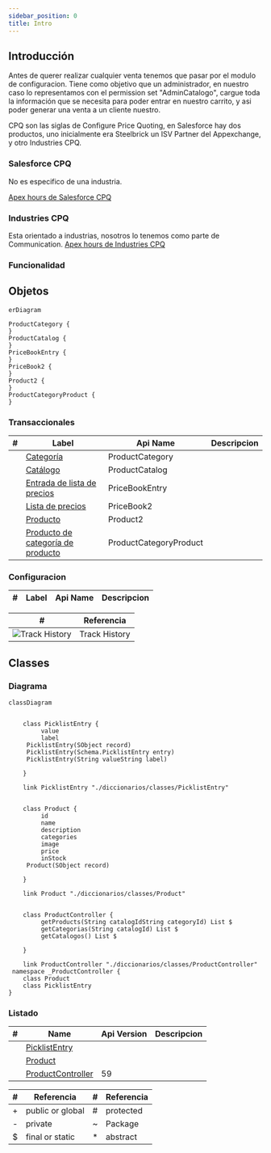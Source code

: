 ```yaml
---
sidebar_position: 0
title: Intro
---
```


## Introducción

Antes de querer realizar cualquier venta tenemos que pasar por el modulo de configuracion.
Tiene como objetivo que un administrador, en nuestro caso lo representamos con el permission set "AdminCatalogo", cargue toda la información que se necesita para poder entrar en nuestro carrito, y asi poder generar una venta a un cliente nuestro.

CPQ son las siglas de Configure Price Quoting, en Salesforce hay dos productos, uno inicialmente era Steelbrick un ISV Partner del Appexchange, y otro Industries CPQ.


### Salesforce CPQ
No es especifico de una industria.

[Apex hours de Salesforce CPQ](https://www.apexhours.com/salesforce-cpq-training/)

### Industries CPQ
Esta orientado a industrias, nosotros lo tenemos como parte de Communication.
[Apex hours de Industries CPQ](https://www.youtube.com/watch?v=IoQoDWJ59Jg&t=195s)


### Funcionalidad

<!-- START autogenerated-objects -->

## Objetos

```mermaid
erDiagram

ProductCategory {
}
ProductCatalog {
}
PriceBookEntry {
}
PriceBook2 {
}
Product2 {
}
ProductCategoryProduct {
}

```

### Transaccionales

| #   | Label | Api Name | Descripcion |
| --- | ----- | -------- | ----------- |
| <div class="icons"></div> | [Categoría](/diccionarios/objects/ProductCategory) | ProductCategory ||
| <div class="icons"></div> | [Catálogo](/diccionarios/objects/ProductCatalog) | ProductCatalog ||
| <div class="icons"></div> | [Entrada de lista de precios](/diccionarios/objects/PriceBookEntry) | PriceBookEntry ||
| <div class="icons"></div> | [Lista de precios](/diccionarios/objects/PriceBook2) | PriceBook2 ||
| <div class="icons"></div> | [Producto](/diccionarios/objects/Product2) | Product2 ||
| <div class="icons"></div> | [Producto de categoría de producto](/diccionarios/objects/ProductCategoryProduct) | ProductCategoryProduct ||

### Configuracion

| #   | Label | Api Name | Descripcion |
| --- | ----- | -------- | ----------- |

| #                                                              | Referencia    |
| -------------------------------------------------------------- | ------------- |
| <div class="icons">![Track History](/img/tracker_60.png)</div> | Track History |

<!-- END autogenerated-objects -->
<!-- START autogenerated-classes -->

## Classes

### Diagrama

```mermaid
classDiagram


    class PicklistEntry {
         value     
         label     
     PicklistEntry(SObject record)  
     PicklistEntry(Schema.PicklistEntry entry)  
     PicklistEntry(String valueString label)  

    }

    link PicklistEntry "./diccionarios/classes/PicklistEntry" 


    class Product {
         id     
         name     
         description     
         categories     
         image     
         price     
         inStock     
     Product(SObject record)  

    }

    link Product "./diccionarios/classes/Product" 


    class ProductController {
         getProducts(String catalogIdString categoryId) List $
         getCategorias(String catalogId) List $
         getCatalogos() List $

    }

    link ProductController "./diccionarios/classes/ProductController" 
 namespace _ProductController {
    class Product 
    class PicklistEntry 
}
```

### Listado

| #   | Name | Api Version | Descripcion |
| --- | ----- | ----------- | ----------- |
| <div class="icons"></div> | [PicklistEntry](./diccionarios/classes/PicklistEntry) |||
| <div class="icons"></div> | [Product](./diccionarios/classes/Product) |||
| <div class="icons"></div> | [ProductController](./diccionarios/classes/ProductController) |59||

| #  | Referencia       | #  | Referencia |
| -- | ---------------- | -- | ---------- |
| +  | public or global | #  | protected  |
| -  | private          | ~  | Package    |
| $  | final or static  | *  | abstract   |

<!-- END autogenerated-classes -->